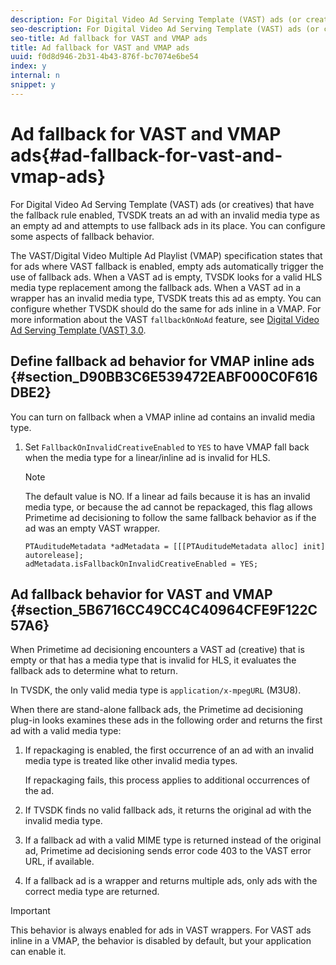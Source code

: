 ```yaml
---
description: For Digital Video Ad Serving Template (VAST) ads (or creatives) that have the fallback rule enabled, TVSDK treats an ad with an invalid media type as an empty ad and attempts to use fallback ads in its place. You can configure some aspects of fallback behavior.
seo-description: For Digital Video Ad Serving Template (VAST) ads (or creatives) that have the fallback rule enabled, TVSDK treats an ad with an invalid media type as an empty ad and attempts to use fallback ads in its place. You can configure some aspects of fallback behavior.
seo-title: Ad fallback for VAST and VMAP ads
title: Ad fallback for VAST and VMAP ads
uuid: f0d8d946-2b31-4b43-876f-bc7074e6be54
index: y
internal: n
snippet: y
---
```


# Ad fallback for VAST and VMAP ads{#ad-fallback-for-vast-and-vmap-ads}

For Digital Video Ad Serving Template (VAST) ads (or creatives) that have the fallback rule enabled, TVSDK treats an ad with an invalid media type as an empty ad and attempts to use fallback ads in its place. You can configure some aspects of fallback behavior.

The VAST/Digital Video Multiple Ad Playlist (VMAP) specification states that for ads where VAST fallback is enabled, empty ads automatically trigger the use of fallback ads. When a VAST ad is empty, TVSDK looks for a valid HLS media type replacement among the fallback ads. When a VAST ad in a wrapper has an invalid media type, TVSDK treats this ad as empty. You can configure whether TVSDK should do the same for ads inline in a VMAP. For more information about the VAST `fallbackOnNoAd` feature, see [Digital Video Ad Serving Template (VAST) 3.0](https://www.iab.net/guidelines/508676/digitalvideo/vsuite/vast).

## Define fallback ad behavior for VMAP inline ads {#section_D90BB3C6E539472EABF000C0F616DBE2}

You can turn on fallback when a VMAP inline ad contains an invalid media type.

1. Set `FallbackOnInvalidCreativeEnabled` to `YES` to have VMAP fall back when the media type for a linear/inline ad is invalid for HLS. 

   >[!NOTE]
   >
   >The default value is NO. If a linear ad fails because it is has an invalid media type, or because the ad cannot be repackaged, this flag allows Primetime ad decisioning to follow the same fallback behavior as if the ad was an empty VAST wrapper.

   ```
   PTAuditudeMetadata *adMetadata = [[[PTAuditudeMetadata alloc] init] autorelease]; 
   adMetadata.isFallbackOnInvalidCreativeEnabled = YES;
   ```

## Ad fallback behavior for VAST and VMAP {#section_5B6716CC49CC4C40964CFE9F122C57A6}

When Primetime ad decisioning encounters a VAST ad (creative) that is empty or that has a media type that is invalid for HLS, it evaluates the fallback ads to determine what to return.

In TVSDK, the only valid media type is `application/x-mpegURL` (M3U8).

When there are stand-alone fallback ads, the Primetime ad decisioning plug-in looks examines these ads in the following order and returns the first ad with a valid media type:

1. If repackaging is enabled, the first occurrence of an ad with an invalid media type is treated like other invalid media types.

   If repackaging fails, this process applies to additional occurrences of the ad. 
1. If TVSDK finds no valid fallback ads, it returns the original ad with the invalid media type. 
1. If a fallback ad with a valid MIME type is returned instead of the original ad, Primetime ad decisioning sends error code 403 to the VAST error URL, if available. 
1. If a fallback ad is a wrapper and returns multiple ads, only ads with the correct media type are returned.

>[!IMPORTANT]
>
>This behavior is always enabled for ads in VAST wrappers. For VAST ads inline in a VMAP, the behavior is disabled by default, but your application can enable it.

